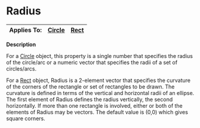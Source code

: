 




<h1 class="heading"><span class="name">Radius</span></h1>

| Applies To: | [Circle](../a-z/circle.md) | [Rect](../a-z/rect.md) |
| --- | --- | ---  |


**Description**


For a [Circle](../a-z/circle.md) object, this property is a single number that specifies the radius of the circle/arc or a numeric vector that specifies the radii of a set of circles/arcs.


For a [Rect](../a-z/rect.md) object, Radius is a 2-element vector that specifies the curvature of the corners of the rectangle or set of rectangles to be drawn. The curvature is defined in terms of the vertical and horizontal radii of an ellipse. The first element of Radius defines the radius vertically, the second horizontally. If more than one rectangle is involved, either or both of the elements of Radius may be vectors. The default value is (0,0) which gives square corners.



